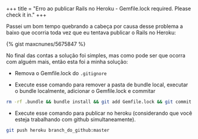 +++
title = "Erro ao publicar Rails no Heroku - Gemfile.lock required. Please check it in."
+++

Passei um bom tempo quebrando a cabeça por causa desse problema a baixo que ocorria toda vez que eu tentava publicar o Rails no Heroku:

{% gist maxcnunes/5675847 %}

No final das contas a solução foi simples, mas como pode ser que ocorra com alguém mais, então esta foi a minha solução:

- Remova o Gemfile.lock do `.gitignore`

- Execute esse comando para remover a pasta de bundle local, executar o bundle localmente, adicionar o Gemfile.lock e commitar

```bash
rm -rf .bundle && bundle install && git add Gemfile.lock && git commit -m "Added Gemfile.lock"
```

- Execute esse comando para publicar no heroku (considerando que você esteja trabalhando com github simultaneamente).

```bash
git push heroku branch_do_github:master
```
